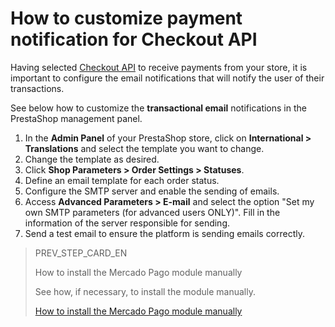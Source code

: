 # How to customize payment notification for Checkout API

Having selected [Checkout API](/developers/en/guides/checkout-api/introduction) to receive payments from your store, it is important to configure the email notifications that will notify the user of their transactions. 

See below how to customize the **transactional email** notifications in the PrestaShop management panel.

1. In the **Admin Panel** of your PrestaShop store, click on **International > Translations** and select the template you want to change.
2. Change the template as desired.
3. Click **Shop Parameters > Order Settings > Statuses**.
4. Define an email template for each order status.
5. Configure the SMTP server and enable the sending of emails.
6. Access **Advanced Parameters > E-mail** and select the option "Set my own SMTP parameters (for advanced users ONLY)". Fill in the information of the server responsible for sending.
7. Send a test email to ensure the platform is sending emails correctly.

> PREV_STEP_CARD_EN
>
> How to install the Mercado Pago module manually
>
> See how, if necessary, to install the module manually.
>
> [How to install the Mercado Pago module manually](/developers/en/docs/prestashop/how-tos/install-module-manually)